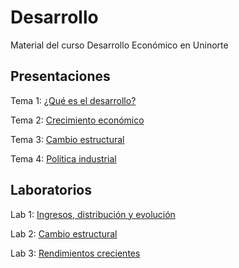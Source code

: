 # Desarrollo
Material del curso Desarrollo Económico en Uninorte

## Presentaciones

Tema 1: [¿Qué es el desarrollo?](https://uninorte-my.sharepoint.com/:b:/g/personal/andresmv_uninorte_edu_co/EXbdDC-FxnxMnpAg3rUXtY4BKHJBxUt3M0mpwuSLcGF0oQ?e=wzjVsp)

Tema 2: [Crecimiento económico](https://uninorte-my.sharepoint.com/:b:/g/personal/andresmv_uninorte_edu_co/EW4HRztCOYpHrl7tdTfYqFYBxPK8K5EIINKgXczJt-uVNQ?e=WeIAKt)

Tema 3: [Cambio estructural](https://uninorte-my.sharepoint.com/:b:/g/personal/andresmv_uninorte_edu_co/EVJwzsRMQL9OnKV_xjTBobgBlut7PxNdYUHPRew_dzZtHQ?e=NNcbdN)

Tema 4: [Política industrial](https://uninorte-my.sharepoint.com/:b:/g/personal/andresmv_uninorte_edu_co/EZym1G3yLOBGsCUlB_QY-EMB-MvTvpAkexti9GncPfFR1w?e=2RMlYZ)

## Laboratorios

Lab 1: [Ingresos, distribución y evolución](https://uninorte-my.sharepoint.com/:b:/g/personal/andresmv_uninorte_edu_co/EcDz2tzTTlFFuwjn_jiNG8cB3Exkmyv9GtsVFa83OIczng?e=6ymqLE)

Lab 2: [Cambio estructural](https://uninorte-my.sharepoint.com/:b:/g/personal/andresmv_uninorte_edu_co/ESrTrIIBxh9HvaGUcDySc1oBUOrWGTFKG7EYcQViQXUceg?e=7LDTnh)

Lab 3: [Rendimientos crecientes](https://uninorte-my.sharepoint.com/:b:/g/personal/andresmv_uninorte_edu_co/ESpmjIHw1E9LvwJ-cPTy6uYB-VDE76M0ps4PgEOvhprHRg?e=8zAPit)
